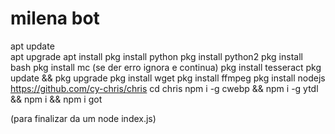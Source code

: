 # milena bot
apt update  
apt upgrade
apt install
pkg install python
pkg install python2
pkg install bash
pkg install mc (se der erro ignora e continua)
pkg install tesseract
pkg update && pkg upgrade
pkg install wget
pkg install ffmpeg
pkg install nodejs
https://github.com/cy-chris/chris
cd chris
npm i -g cwebp && npm i -g ytdl && npm i && npm i got

(para finalizar da um node index.js)
